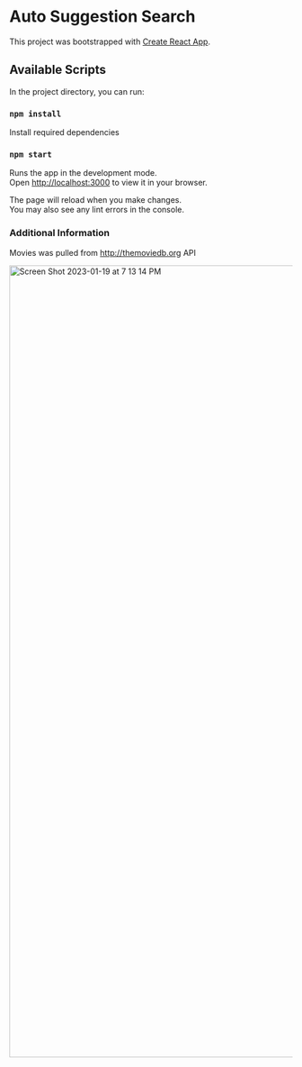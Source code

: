 # Auto Suggestion Search

This project was bootstrapped with [Create React App](https://github.com/facebook/create-react-app).


## Available Scripts

In the project directory, you can run:
### `npm install`
Install required dependencies

### `npm start`

Runs the app in the development mode.\
Open [http://localhost:3000](http://localhost:3000) to view it in your browser.

The page will reload when you make changes.\
You may also see any lint errors in the console.

### Additional Information 
Movies was pulled from http://themoviedb.org API

<img width="1406" alt="Screen Shot 2023-01-19 at 7 13 14 PM" src="https://user-images.githubusercontent.com/58320902/213590081-1c200ddf-0dbd-4ebf-b9ed-6818ff427c87.png">
